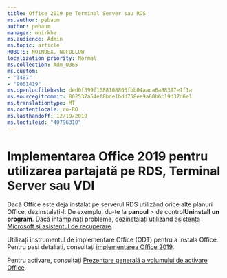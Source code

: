 ```yaml
---
title: Office 2019 pe Terminal Server sau RDS
ms.author: pebaum
author: pebaum
manager: mnirkhe
ms.audience: Admin
ms.topic: article
ROBOTS: NOINDEX, NOFOLLOW
localization_priority: Normal
ms.collection: Adm_O365
ms.custom:
- "3487"
- "9001419"
ms.openlocfilehash: ded0f399f1688108803fbb04aaca6a88397e1f1a
ms.sourcegitcommit: 802537a54ef8bde1bdd758ee9a60b6c19d37d6e1
ms.translationtype: MT
ms.contentlocale: ro-RO
ms.lasthandoff: 12/19/2019
ms.locfileid: "40796310"
---
```

# <a name="deploying-office-2019-for-shared-use-on-rds-terminal-server-or-vdi"></a>Implementarea Office 2019 pentru utilizarea partajată pe RDS, Terminal Server sau VDI

Dacă Office este deja instalat pe serverul RDS utilizând orice alte planuri Office, dezinstalați-l. De exemplu, du-te la **panoul** > de control**Uninstall un program**. Dacă întâmpinați probleme, dezinstalați utilizând [asistența Microsoft și asistentul de recuperare](https://aka.ms/SARA-OfficeUninstall-Alchemy). 

Utilizați instrumentul de implementare Office (ODT) pentru a instala Office. Pentru pași detaliați, consultați [implementarea Office 2019](https://docs.microsoft.com/deployoffice/office2019/deploy).

Pentru activare, consultați [Prezentare generală a volumului de activare Office](https://docs.microsoft.com/deployoffice/vlactivation/plan-volume-activation-of-office).
